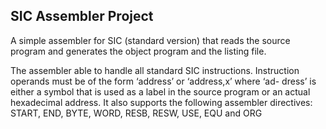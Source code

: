 ## SIC Assembler Project
A simple assembler for SIC (standard version) that reads the source program and generates the object program and the listing file.

The assembler able to handle all standard SIC instructions.
Instruction operands must be of the form ‘address’ or ‘address,x’ where ‘ad-
dress’ is either a symbol that is used as a label in the source program or an
actual hexadecimal address. It also supports the following assembler directives: START, END, BYTE, WORD, RESB, RESW, USE, EQU and ORG
